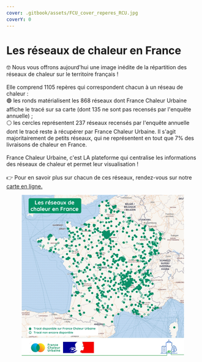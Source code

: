 ```yaml
---
cover: .gitbook/assets/FCU_cover_reperes_RCU.jpg
coverY: 0
---
```


# Les réseaux de chaleur en France

🤓 Nous vous offrons aujourd'hui une image inédite de la répartition des réseaux de chaleur sur le territoire français !\
\
Elle comprend 1105 repères qui correspondent chacun à un réseau de chaleur :\
🟢 les ronds matérialisent les 868 réseaux dont France Chaleur Urbaine affiche le tracé sur sa carte (dont 135 ne sont pas recensés par l'enquête annuelle) ;\
⚪ les cercles représentent 237 réseaux recensés par l'enquête annuelle dont le tracé reste à récupérer par France Chaleur Urbaine. Il s'agit majoritairement de petits réseaux, qui ne représentent en tout que 7% des livraisons de chaleur en France.\
\
France Chaleur Urbaine, c'est LA plateforme qui centralise les informations des réseaux de chaleur et permet leur visualisation !\
\
👉 Pour en savoir plus sur chacun de ces réseaux, rendez-vous sur notre [carte en ligne.](https://france-chaleur-urbaine.beta.gouv.fr/carte)

<figure><img src=".gitbook/assets/FCU_reperes_RC.jpg" alt=""><figcaption></figcaption></figure>
